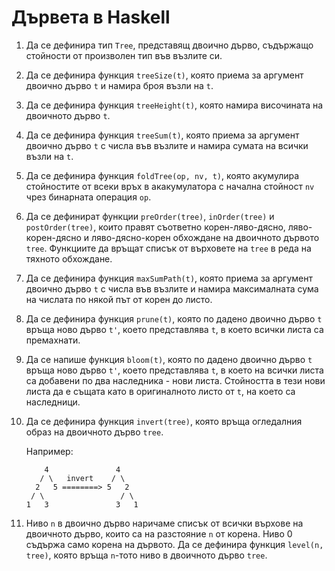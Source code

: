 
# Дървета в Haskell

1. Да се дефинира тип `Tree`, представящ двоично дърво, съдържащо стойности от
произволен тип във възлите си.

1. Да се дефинира функция `treeSize(t)`, която приема за аргумент двоично
дърво `t` и намира броя възли на `t`.

1. Да се дефинира функция `treeHeight(t)`, която
намира височината на двоичното дърво `t`.

1. Да се дефинира функция `treeSum(t)`, която приема за аргумент двоично дърво
`t` с числа във възлите и намира сумата на всички възли на `t`.

1. Да се дефинира функция `foldTree(op, nv, t)`, която акумулира
стойностите от всеки връх в акакумулатора с начална стойност `nv` чрез
бинарната операция `op`.

1. Да се дефинират функции `preOrder(tree)`, `inOrder(tree)` и
`postOrder(tree)`, които правят съответно корен-ляво-дясно,
ляво-корен-дясно и ляво-дясно-корен обхождане на двоичното дървото `tree`.
Функциите да връщат списък от върховете на `tree` в реда на тяхното обхождане.

1. Да се дефинира функция `maxSumPath(t)`, която приема за аргумент двоично
дърво `t` с числа във възлите и намира максималната сума на числата по някой
път от корен до листо.

1. Да се дефинира функция `prune(t)`, която по дадено двоично дърво `t` връща
ново дърво `t'`, което представлява `t`, в което всички листа са премахнати.

1. Да се напише функция `bloom(t)`, която по дадено двоично дърво `t` връща
ново дърво `t'`, което представлява `t`, в което на всички листа са добавени
по два наследника - нови листа. Стойността в тези нови листа да е същата като в
оригиналното листо от `t`, на което са наследници.

1. Да се дефинира функция `invert(tree)`, която
връща огледалния образ на двоичното дърво `tree`.

    Например:

    ```
        4               4
       / \   invert    / \
      2   5 ========> 5   2
     / \                 / \
    1   3               3   1
    ```

1. Ниво `n` в двоично дърво наричаме списък от всички върхове на
двоичното дърво, които са на разстояние `n` от корена. Ниво 0 съдържа само
корена на дървото. Да се дефинира функция `level(n, tree)`, която връща `n`-тото
ниво в двоичното дърво `tree`.
